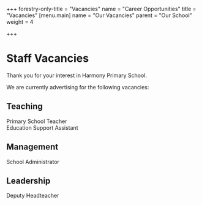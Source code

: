 +++
forestry-only-title = "Vacancies"
name = "Career Opportunities"
title = "Vacancies"
[menu.main]
name = "Our Vacancies"
parent = "Our School"
weight = 4

+++
# Staff Vacancies

Thank you for your interest in Harmony Primary School.

We are currently advertising for the following vacancies:

## Teaching

Primary School Teacher  
Education Support Assistant

## Management

School Administrator

## Leadership

Deputy Headteacher